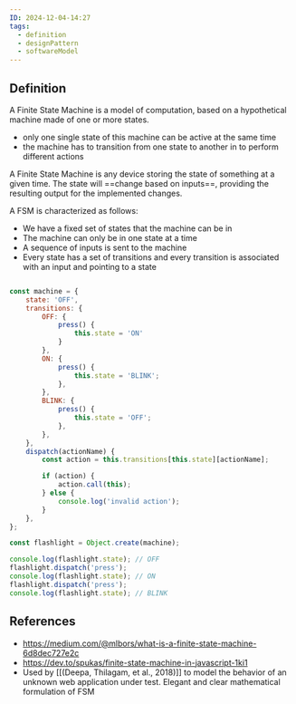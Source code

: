 ```yaml
---
ID: 2024-12-04-14:27
tags:
  - definition
  - designPattern
  - softwareModel
---
```

## Definition

A Finite State Machine is a model of computation, based on a hypothetical machine made of one or more states.
- only one single state of this machine can be active at the same time
- the machine has to transition from one state to another in to perform different actions

A Finite State Machine is any device storing the state of something at a given time.
The state will ==change based on inputs==, providing the resulting output for the implemented changes.

A FSM is characterized as follows:
- We have a fixed set of states that the machine can be in
- The machine can only be in one state at a time
- A sequence of inputs is sent to the machine
- Every state has a set of transitions and every transition is associated with an input and pointing to a state

```javascript

const machine = {
    state: 'OFF',
    transitions: {
        OFF: {
            press() {
                this.state = 'ON'
            }
        },
        ON: {
            press() {
                this.state = 'BLINK';
            },
        },
        BLINK: {
            press() {
                this.state = 'OFF';
            },
        },
    },
    dispatch(actionName) {
        const action = this.transitions[this.state][actionName];

        if (action) {
            action.call(this);
        } else {
            console.log('invalid action');
        }
    },
};

const flashlight = Object.create(machine);

console.log(flashlight.state); // OFF
flashlight.dispatch('press'); 
console.log(flashlight.state); // ON
flashlight.dispatch('press');
console.log(flashlight.state); // BLINK

```
## References

- https://medium.com/@mlbors/what-is-a-finite-state-machine-6d8dec727e2c
- https://dev.to/spukas/finite-state-machine-in-javascript-1ki1
- Used by [[(Deepa, Thilagam, et al., 2018)]] to model the behavior of an unknown web application under test. Elegant and clear mathematical formulation of FSM